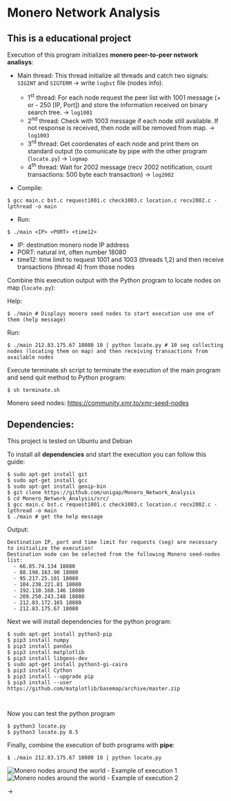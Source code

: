 # Monero Network Analysis
<h2><b> This is a educational project </b></h2>

 Execution of this program initializes <b>monero peer-to-peer network analisys</b>:
 *   Main thread: This thread initialize all threads and catch two signals: ```SIGINT``` and ```SIGTERM``` -> write ```logbst``` file (nodes info).
     - 1<sup>st</sup> thread: For each node request the peer list with 1001 message (+ or - 250 [IP, Port]) and store the information received on binary search tree. -> ```log1001```
     - 2<sup>nd</sup> thread: Check with 1003 message if each node still available. If not response is received, then node will be removed from map.                  -> ```log1003```
     - 3<sup>rd</sup> thread: Get coordenates of each node and print them on standard output (to comunicate by pipe with the other program (```locate.py```)                -> ```logmap```
     - 4<sup>th</sup> thread: Wait for 2002 message (recv 2002 notification, count transactions: 500 byte each transaction)                                           -> ```log2002```

 * Compile:
```
$ gcc main.c bst.c request1001.c check1003.c location.c recv2002.c -lpthread -o main
```
 * Run:     
```
$ ./main <IP> <PORT> <time12>
```
   - IP: destination monero node IP address
   - PORT: natural int, often number 18080
   - time12: time limit to request 1001 and 1003 (threads 1,2) and then receive transactions (thread 4) from those nodes
 
 Combine this execution output with the Python program to locate nodes on map (```locate.py```):

 Help: 
```
$ ./main # Displays monero seed nodes to start execution use one of them (help message)
 ```
 Run: 
```
$ ./main 212.83.175.67 18080 10 | python locate.py # 10 seg collecting nodes (locating them on map) and then receiving transactions from available nodes
```

Execute terminate.sh script to terminate the execution of the main program and send quit method to Python program:
```
$ sh terminate.sh
```
Monero seed nodes: https://community.xmr.to/xmr-seed-nodes



<h2><b> Dependencies: </b></h2>

This project is tested on Ubuntu and Debian

To install all <b>dependencies</b> and start the execution you can follow this guide:

```
$ sudo apt-get install git
$ sudo apt-get install gcc
$ sudo apt-get install geoip-bin
$ git clone https://github.com/unigap/Monero_Network_Analysis
$ cd Monero_Network_Analysis/src/
$ gcc main.c bst.c request1001.c check1003.c location.c recv2002.c -lpthread -o main
$ ./main # get the help message
```
Output:
```
Destination IP, port and time limit for requests (seg) are necessary to initialize the execution!
Destination node can be selected from the following Monero seed-nodes list: 
  - 66.85.74.134 18080
  - 88.198.163.90 18080
  - 95.217.25.101 18080
  - 104.238.221.81 18080
  - 192.110.160.146 18080
  - 209.250.243.248 18080
  - 212.83.172.165 18080
  - 212.83.175.67 18080
```
Next we will install dependencies for the python program:
```
$ sudo apt-get install python3-pip
$ pip3 install numpy
$ pip3 install pandas
$ pip3 install matplotlib
$ pip3 install libgeos-dev
$ sudo apt-get install python3-gi-cairo
$ pip3 install Cython
$ pip3 install --upgrade pip
$ pip3 install --user https://github.com/matplotlib/basemap/archive/master.zip



```
Now you can test the python program
```
$ python3 locate.py
$ python3 locate.py 0.5
```

Finally, combine the execution of both programs with <b>pipe</b>:
```
$ ./main 212.83.175.67 18080 10 | python locate.py
```

<img src="..//main/imgs/mapa.png" alt="Monero nodes around the world - Example of execution 1">
<img src="../main/imgs/map.svg" alt="Monero nodes around the world - Example of execution 2">

&#8594;
